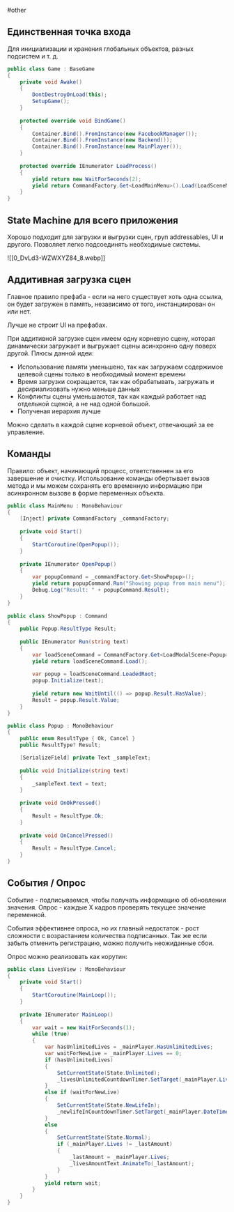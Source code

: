 #other 
## Единственная точка входа
Для инициализации и хранения глобальных объектов, разных подсистем и т. д. 

```cs
public class Game : BaseGame
{
    private void Awake()
    {
        DontDestroyOnLoad(this);
        SetupGame();
    }
 
    protected override void BindGame()
    {
        Container.Bind().FromInstance(new FacebookManager());
        Container.Bind().FromInstance(new Backend());
        Container.Bind().FromInstance(new MainPlayer());
    }
 
    protected override IEnumerator LoadProcess()
    {
        yield return new WaitForSeconds(2);
        yield return CommandFactory.Get<LoadMainMenu>().Load(LoadSceneMode.Single);
    }
}
```


## State Machine для всего приложения
Хорошо подходит для загрузки и выгрузки сцен, груп addressables, UI и другого. Позволяет легко подсоединять необходимые системы. 

![[0_DvLd3-WZWXYZ84_8.webp]]


## Аддитивная загрузка сцен
Главное правило префаба - если на него существует хоть одна ссылка, он будет загружен в память, независимо от того, инстанциирован он или нет. 

Лучше не строит UI на префабах.

При аддитивной загрузке сцен имеем одну корневую сцену, которая динамически загружает и выгружает сцены асинхронно одну поверх другой. Плюсы данной идеи:
- Использование памяти уменьшено, так как загружаем содержимое целевой сцены только в необходимый момент времени
- Время загрузки сокращается, так как обрабатывать, загружать и десириализовать нужно меньше данных
- Конфликты сцены уменьшаются, так как каждый работает над отдельной сценой, а не над одной большой. 
- Полученая иерархия лучше 

Можно сделать в каждой сцене корневой объект, отвечающий за ее управление. 

## Команды
Правило: объект, начинающий процесс, ответственнен за его завершение и очистку. Использование команды обертывает вызов метода и мы можем сохранять его временную информацию при асинхронном вызове в форме переменных объекта. 

```cs
public class MainMenu : MonoBehaviour
{
    [Inject] private CommandFactory _commandFactory;
 
    private void Start()
    {
        StartCoroutine(OpenPopup());
    }
 
    private IEnumerator OpenPopup()
    {
        var popupCommand = _commandFactory.Get<ShowPopup>();
        yield return popupCommand.Run("Showing popup from main menu");
        Debug.Log("Result: " + popupCommand.Result);
    }
}
 
public class ShowPopup : Command
{
    public Popup.ResultType Result;
 
    public IEnumerator Run(string text)
    {
        var loadSceneCommand = CommandFactory.Get<LoadModalScene<Popup>>();
        yield return loadSceneCommand.Load();
 
        var popup = loadSceneCommand.LoadedRoot;
        popup.Initialize(text);
 
        yield return new WaitUntil(() => popup.Result.HasValue);
        Result = popup.Result.Value;
    }
}

public class Popup : MonoBehaviour
{
    public enum ResultType { Ok, Cancel }
    public ResultType? Result;

    [SerializeField] private Text _sampleText;
 
    public void Initialize(string text)
    {
        _sampleText.text = text;
    }
 
    private void OnOkPressed()
    {
        Result = ResultType.Ok;
    }
 
    private void OnCancelPressed()
    {
        Result = ResultType.Cancel;
    }
}
```


## События / Опрос
Событие - подписываемся, чтобы получать информацию об обновлении значения.
Опрос - каждые X кадров проверять текущее значение переменной.

События эффективнее опроса, но их главный недостаток - рост сложности с возрастанием количества подписанных. Так же если забыть отменить регистрацию, можно получить неожиданные сбои. 

Опрос можно реализовать как корутин:

```cs
public class LivesView : MonoBehaviour 
{ 
    private void Start() 
    { 
        StartCoroutine(MainLoop()); 
    } 
 
    private IEnumerator MainLoop() 
    { 
        var wait = new WaitForSeconds(1); 
        while (true) 
        { 
            var hasUnlimitedLives = _mainPlayer.HasUnlimitedLives; 
            var waitForNewLive = _mainPlayer.Lives == 0; 
            if (hasUnlimitedLives) 
            { 
                SetCurrentState(State.Unlimited); 
                _livesUnlimitedCountdownTimer.SetTarget(_mainPlayer.Lives.UnlimitedEndDate.Value); 
            } 
            else if (waitForNewLive) 
            { 
                SetCurrentState(State.NewLifeIn); 
                _newlifeInCountdownTimer.SetTarget(_mainPlayer.DateTimeOfNewLife.Value); 
            } 
            else 
            { 
                SetCurrentState(State.Normal); 
                if (_mainPlayer.Lives != _lastAmount) 
                { 
                    _lastAmount = _mainPlayer.Lives; 
                    _livesAmountText.AnimateTo(_lastAmount); 
                } 
            } 
            yield return wait; 
        } 
    } 
}
```
